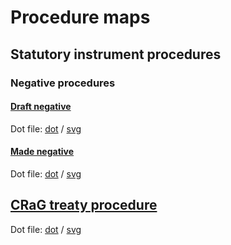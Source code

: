 # Procedure maps

## Statutory instrument procedures

### Negative procedures

#### [Draft negative](statutory-instruments/negative-procedures/draft/draft-negative.pdf)

Dot file: [dot]() / [svg]()

#### [Made negative](statutory-instruments/negative-procedures/made/made-negative.pdf)

Dot file: [dot]() / [svg]()



## [CRaG treaty procedure](crag-treaties/crag-treaties.pdf)

Dot file: [dot]() / [svg]()